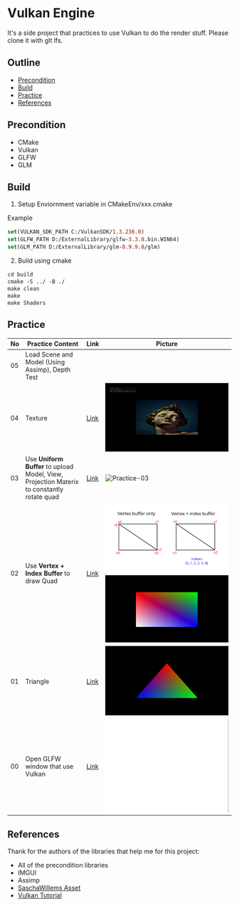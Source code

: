 # Vulkan Engine
It's a side project that practices to use Vulkan to do the render stuff. Please clone it with glt lfs.
## Outline
* [Precondition](#Precondition)
* [Build](#Build)
* [Practice](#Practice)
* [References](#References)
## Precondition
* CMake
* Vulkan
* GLFW
* GLM

## Build
1. Setup Enviornment variable in CMakeEnv/xxx.cmake

Example
```CMake
set(VULKAN_SDK_PATH C:/VulkanSDK/1.3.236.0)
set(GLFW_PATH D:/ExternalLibrary/glfw-3.3.8.bin.WIN64)
set(GLM_PATH D:/ExternalLibrary/glm-0.9.9.8/glm)
```

2. Build using cmake

```CMD
cd build
cmake -S ../ -B ./
make clean
make
make Shaders
```

## Practice
No | Practice Content                                                                           | Link                                                                 | Picture
---|--------------------------------------------------------------------------------------------|----------------------------------------------------------------------|-------------------------------------------------------------------------
05 | Load Scene and Model (Using Assimp), Depth Test | |
04 | Texture                                                                                    | [Link](https://github.com/Darkgrouptw/VulkanEngine/tree/Practice/04) | ![Practice-04](Images/Practice/04.png)
03 | Use **Uniform Buffer** to upload Model, View, Projection Materix to constantly rotate quad | [Link](https://github.com/Darkgrouptw/VulkanEngine/tree/Practice/03) | ![Practice-03](Images/Practice/03.gif)
02 | Use **Vertex + Index Buffer** to draw Quad                                                 | [Link](https://github.com/Darkgrouptw/VulkanEngine/tree/Practice/02) | ![StageIndex](Images/Practice/02a.svg)![Result](Images/Practice/02b.png)
01 | Triangle                                                                                   | [Link](https://github.com/Darkgrouptw/VulkanEngine/tree/Practice/01) | ![Practice-01](Images/Practice/01.png)
00 | Open GLFW window that use Vulkan                                                           | [Link](https://github.com/Darkgrouptw/VulkanEngine/tree/Practice/00) | ![Practice-00](Images/Practice/00.png)

## References
Thank for the authors of the libraries that help me for this project:
* All of the precondition libraries
* IMGUI
* Assimp
* [SaschaWillems Asset](https://github.com/SaschaWillems/Vulkan-Assets)
* [Vulkan Tutorial](https://vulkan-tutorial.com/)